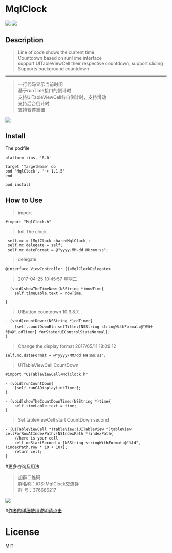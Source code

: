 # MqlClock
![](https://img.shields.io/github/license/mashape/apistatus.svg)
![](https://img.shields.io/badge/pod-v1.2.1-yellowgreen.svg)



## Description
> Line of code shows the current time  
> Countdown based on runTime interface  
> support UITableViewCell their respective countdown, support sliding  
> Supports background countdown  

***
>一行代码显示当前时间  
>基于runTime接口的倒计时  
>支持UITableViewCell各自倒计时，支持滑动  
>支持后台倒计时  
>支持暂停重置


![](http://o9rpnyegw.bkt.clouddn.com/MqlClock.png)

## Install
The podfile   

```
platform :ios, '8.0'

target 'TargetName' do
pod 'MqlClock', '~> 1.1.5'
end
```


```
pod install

```


## How to Use

>import   

```
#import "MqlClock.h"

```


>Init The clock  

```
 self.mc = [MqlClock sharedMqlClock];
 self.mc.delegate = self;
 self.mc.dateFormat = @"yyyy-MM-dd HH:mm:ss";

```

>delegate   

```
@interface ViewController ()<MqlClockDelegate>

```

>2017-04-25 10:45:57 星期二  

```
- (void)showTheTimeNow:(NSString *)nowTime{
    self.timeLable.text = nowTime;

}
```

>UIButton countdown  10.9.8.7...

```
- (void)countDown:(NSString *)cdTimer{
    [self.countDownBtn setTitle:[NSString stringWithFormat:@"倒计时%@",cdTimer] forState:UIControlStateNormal];
}
```

>Change the display format 2017/05/11 18:09:12  

```
self.mc.dateFormat = @"yyyy/MM/dd HH:mm:ss";
```

>UITableViewCell CountDown 


```
#import "UITableViewCell+MqlClock.h"

- (void)runCountDown{
    [self runCADisplayLinkTimer];
}

- (void)showTheCountDownTime:(NSString *)time{
    self.timeLable.text = time;
}

```
>Set tableViewCell start CountDown second  

```
- (UITableViewCell *)tableView:(UITableView *)tableView cellForRowAtIndexPath:(NSIndexPath *)indexPath{
    //here is your cell
    cell.mcStartSecond = [NSString stringWithFormat:@"%ld",(indexPath.row * 10 + 10)];
    return cell;
}
```



#更多咨询及用法
>加群二维码  
>群名称：iOS-MqlClock交流群  
>群   号：376686217 

![](http://o9rpnyegw.bkt.clouddn.com/iOS-MqlClock%E4%BA%A4%E6%B5%81%E7%BE%A4%E7%BE%A4%E4%BA%8C%E7%BB%B4%E7%A0%81.png)

#<a href="http://www.jianshu.com/p/e1ac30234de1">作者的详细使用说明请点击</a>

# License
MIT
